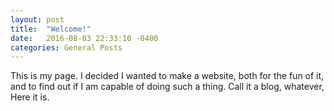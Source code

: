 ```yaml
---
layout: post
title:  "Welcome!"
date:   2016-08-03 22:33:10 -0400
categories: General Posts
---
```

This is my page. I decided I wanted to make a website, both for the fun of it, and to find out if I am capable of doing such a thing. Call it a blog, whatever, Here it is.

[jekyll-docs]: http://jekyllrb.com/docs/home
[jekyll-gh]:   https://github.com/jekyll/jekyll
[jekyll-talk]: https://talk.jekyllrb.com/
